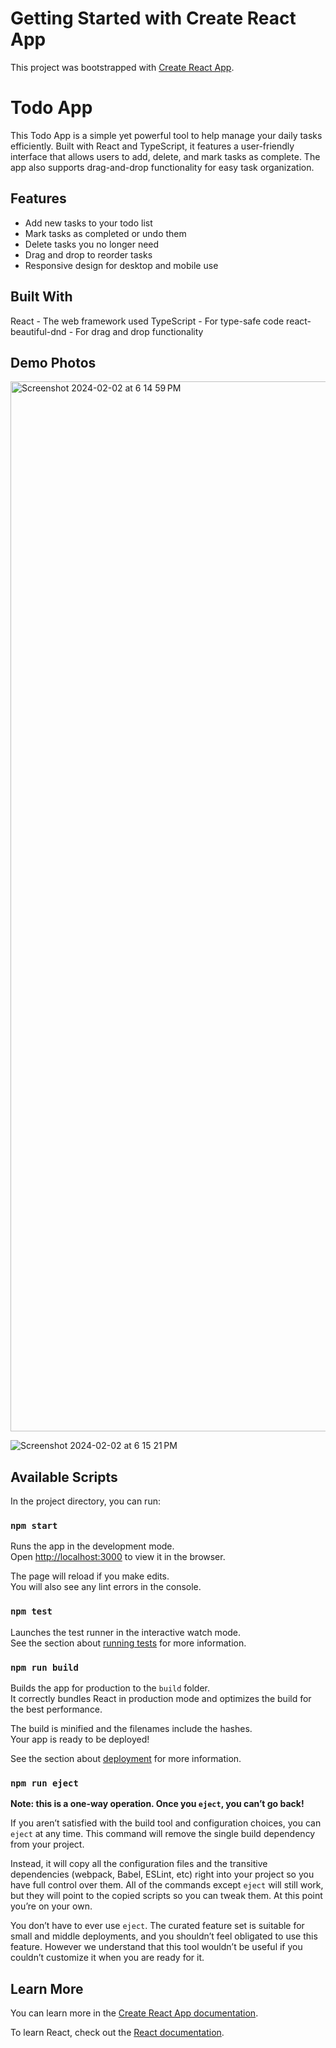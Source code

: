 # Getting Started with Create React App

This project was bootstrapped with [Create React App](https://github.com/facebook/create-react-app).

# Todo App

This Todo App is a simple yet powerful tool to help manage your daily tasks efficiently. Built with React and TypeScript, it features a user-friendly interface that allows users to add, delete, and mark tasks as complete. The app also supports drag-and-drop functionality for easy task organization.

## Features

- Add new tasks to your todo list
- Mark tasks as completed or undo them
- Delete tasks you no longer need
- Drag and drop to reorder tasks
- Responsive design for desktop and mobile use

## Built With

React - The web framework used
TypeScript - For type-safe code
react-beautiful-dnd - For drag and drop functionality

## Demo Photos

<img width="1680" alt="Screenshot 2024-02-02 at 6 14 59 PM" src="https://github.com/Khushdeep899/todo-app/assets/34795705/dba91614-4a7b-4984-80c8-d212d4939182">

![Screenshot 2024-02-02 at 6 15 21 PM](https://github.com/Khushdeep899/todo-app/assets/34795705/7a685456-5ad7-4ebb-a638-e958718d5b83)




## Available Scripts

In the project directory, you can run:

### `npm start`

Runs the app in the development mode.\
Open [http://localhost:3000](http://localhost:3000) to view it in the browser.

The page will reload if you make edits.\
You will also see any lint errors in the console.

### `npm test`

Launches the test runner in the interactive watch mode.\
See the section about [running tests](https://facebook.github.io/create-react-app/docs/running-tests) for more information.

### `npm run build`

Builds the app for production to the `build` folder.\
It correctly bundles React in production mode and optimizes the build for the best performance.

The build is minified and the filenames include the hashes.\
Your app is ready to be deployed!

See the section about [deployment](https://facebook.github.io/create-react-app/docs/deployment) for more information.

### `npm run eject`

**Note: this is a one-way operation. Once you `eject`, you can’t go back!**

If you aren’t satisfied with the build tool and configuration choices, you can `eject` at any time. This command will remove the single build dependency from your project.

Instead, it will copy all the configuration files and the transitive dependencies (webpack, Babel, ESLint, etc) right into your project so you have full control over them. All of the commands except `eject` will still work, but they will point to the copied scripts so you can tweak them. At this point you’re on your own.

You don’t have to ever use `eject`. The curated feature set is suitable for small and middle deployments, and you shouldn’t feel obligated to use this feature. However we understand that this tool wouldn’t be useful if you couldn’t customize it when you are ready for it.

## Learn More

You can learn more in the [Create React App documentation](https://facebook.github.io/create-react-app/docs/getting-started).

To learn React, check out the [React documentation](https://reactjs.org/).
